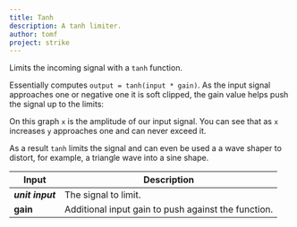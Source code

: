 ```yaml
---
title: Tanh
description: A tanh limiter.
author: tomf
project: strike
---
```


<md-img src="strike/tanh.png" alt=""></md-img>

Limits the incoming signal with a `tanh` function.

Essentially computes `output = tanh(input * gain)`. As the input signal approaches one or negative one it is soft clipped, the gain value helps push the signal up to the limits:

<md-img src="strike/tanh-explain.png" alt=""></md-img>

On this graph `x` is the amplitude of our input signal. You can see that as `x` increases `y` approaches one and can never exceed it.

As a result `tanh` limits the signal and can even be used a a wave shaper to distort, for example, a triangle wave into a sine shape.

| Input            | Description                        |
| ---------------- | ---------------------------------- |
| **_unit input_** | The signal to limit.  |
| **gain**         | Additional input gain to push against the function. |
